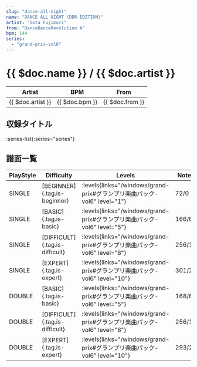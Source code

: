 ```yaml
---
slug: "dance-all-night"
name: "DANCE ALL NIGHT (DDR EDITION)"
artist: "Sota Fujimori"
from: "DanceDanceRevolution A"
bpm: 144
series:
  - "grand-prix-vol6"
---
```


# {{ $doc.name }} / {{ $doc.artist }}

|Artist|BPM|From|
|------|---|----|
|{{ $doc.artist }}|{{ $doc.bpm }}|{{ $doc.from }}|

## 収録タイトル

:series-list{:series="series"}

## 譜面一覧

|PlayStyle|Difficulty|Levels|Notes|Movie|
|---------|----------|------|-----|-----|
|SINGLE|[BEGINNER]{.tag.is-beginner}| :levels{links="/windows/grand-prix#グランプリ楽曲パック-vol6" level="1"}|72/0||
|SINGLE|[BASIC]{.tag.is-basic}| :levels{links="/windows/grand-prix#グランプリ楽曲パック-vol6" level="5"}|166/6||
|SINGLE|[DIFFICULT]{.tag.is-difficult}| :levels{links="/windows/grand-prix#グランプリ楽曲パック-vol6" level="8"}|256/12||
|SINGLE|[EXPERT]{.tag.is-expert}| :levels{links="/windows/grand-prix#グランプリ楽曲パック-vol6" level="10"}|301/22||
|DOUBLE|[BASIC]{.tag.is-basic}| :levels{links="/windows/grand-prix#グランプリ楽曲パック-vol6" level="5"}|168/6||
|DOUBLE|[DIFFICULT]{.tag.is-difficult}| :levels{links="/windows/grand-prix#グランプリ楽曲パック-vol6" level="8"}|256/11||
|DOUBLE|[EXPERT]{.tag.is-expert}| :levels{links="/windows/grand-prix#グランプリ楽曲パック-vol6" level="10"}|293/22||
